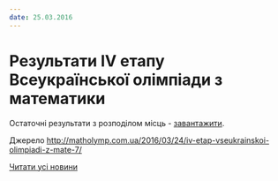 ```yaml
---
date: 25.03.2016
---
```

# Результати IV етапу Всеукраїнської олімпіади з математики

Остаточні результати з розподілом місць - [завантажити](/files/blog/результати-iv-етапу-всеукраїнської-олімпіади-з/olymp-results-math-2016.xlsx).

Джерело http://matholymp.com.ua/2016/03/24/iv-etap-vseukrainskoi-olimpiadi-z-mate-7/

[Читати усі новини](/news)
